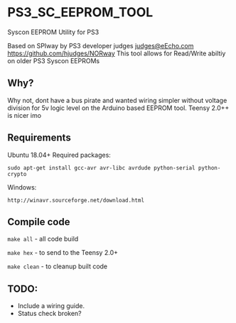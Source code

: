 # PS3_SC_EEPROM_TOOL
Syscon EEPROM Utility for PS3

Based on SPIway by PS3 developer judges <judges@eEcho.com> https://github.com/hjudges/NORway
This tool allows for Read/Write abiltiy on older PS3 Syscon EEPROMs

## Why?
Why not, dont have a bus pirate and wanted wiring simpler without voltage division for 5v logic level on the Arduino based EEPROM tool. Teensy 2.0++ is nicer imo

## Requirements

Ubuntu 18.04+ Required packages:

`sudo apt-get install gcc-avr avr-libc avrdude python-serial python-crypto`

Windows:

`http://winavr.sourceforge.net/download.html`

## Compile code

`make all` - all code build

`make hex` - to send to the Teensy 2.0+

`make clean` - to cleanup built code

## TODO:
  - Include a wiring guide.
  - Status check broken?
